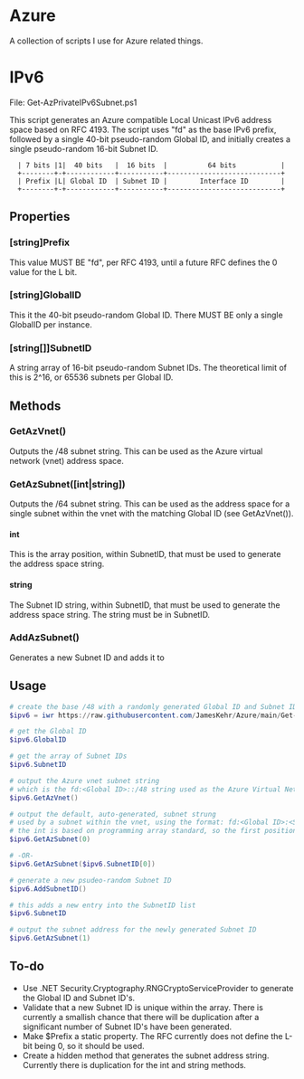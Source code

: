 # Azure
A collection of scripts I use for Azure related things.


# IPv6

File: Get-AzPrivateIPv6Subnet.ps1

This script generates an Azure compatible Local Unicast IPv6 address space based on RFC 4193. The script uses "fd" as the base IPv6 prefix, followed by a single 40-bit pseudo-random Global ID, and initially creates a single pseudo-random 16-bit Subnet ID.

      | 7 bits |1|  40 bits   |  16 bits  |          64 bits           |
      +--------+-+------------+-----------+----------------------------+
      | Prefix |L| Global ID  | Subnet ID |        Interface ID        |
      +--------+-+------------+-----------+----------------------------+

## Properties

### [string]Prefix

This value MUST BE "fd", per RFC 4193, until a future RFC defines the 0 value for the L bit.

### [string]GlobalID

This it the 40-bit pseudo-random Global ID. There MUST BE only a single GlobalID per instance.

### [string[]]SubnetID

A string array of 16-bit pseudo-random Subnet IDs. The theoretical limit of this is 2^16, or 65536 subnets per Global ID.

## Methods

### GetAzVnet()

Outputs the /48 subnet string. This can be used as the Azure virtual network (vnet) address space.

### GetAzSubnet([int|string])

Outputs the /64 subnet string. This can be used as the address space for a single subnet within the vnet with the matching Global ID (see GetAzVnet()).

#### int

This is the array position, within SubnetID, that must be used to generate the address space string.


#### string

The Subnet ID string, within SubnetID, that must be used to generate the address space string. The string must be in SubnetID.

### AddAzSubnet()

Generates a new Subnet ID and adds it to 


## Usage

```PowerShell
# create the base /48 with a randomly generated Global ID and Subnet ID
$ipv6 = iwr https://raw.githubusercontent.com/JamesKehr/Azure/main/Get-AzPrivateIPv6Subnet.ps1 | iex

# get the Global ID
$ipv6.GlobalID

# get the array of Subnet IDs
$ipv6.SubnetID

# output the Azure vnet subnet string
# which is the fd:<Global ID>::/48 string used as the Azure Virtual Network IPv6 address space
$ipv6.GetAzVnet()

# output the default, auto-generated, subnet strung
# used by a subnet within the vnet, using the format: fd:<Global ID>:<Subnet ID>::/64
# the int is based on programming array standard, so the first position is 0, not 1.
$ipv6.GetAzSubnet(0)

# -OR-
$ipv6.GetAzSubnet($ipv6.SubnetID[0])

# generate a new psudeo-random Subnet ID
$ipv6.AddSubnetID()

# this adds a new entry into the SubnetID list
$ipv6.SubnetID

# output the subnet address for the newly generated Subnet ID
$ipv6.GetAzSubnet(1)
```

## To-do
- Use .NET Security.Cryptography.RNGCryptoServiceProvider to generate the Global ID and Subnet ID's.
- Validate that a new Subnet ID is unique within the array. There is currently a smallish chance that there will be duplication after a significant number of Subnet ID's have been generated.
- Make $Prefix a static property. The RFC currently does not define the L-bit being 0, so it should be used.
- Create a hidden method that generates the subnet address string. Currently there is duplication for the int and string methods.
